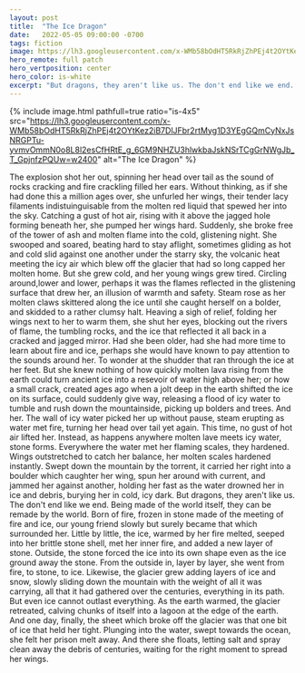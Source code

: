 ```yaml
---
layout: post
title:  "The Ice Dragon"
date:   2022-05-05 09:00:00 -0700
tags: fiction
image: https://lh3.googleusercontent.com/x-WMb58bOdHT5RkRjZhPEj4t2OYtKez2iB7DlJFbr2rtMyg1D3YEgGQmCyNxJsNRGPTu-yvmvOmmN0o8L8l2esCfHRtE_g_6GM9NHZU3hlwkbaJskNSrTCgGrNWgJb_T_GpjnfzPQUw=w2400
hero_remote: full patch
hero_vertposition: center
hero_color: is-white
excerpt: "But dragons, they aren't like us. The don't end like we end. Being made of the world itself, they can be remade by the world. Born of fire, frozen in stone made of the meeting of fire and ice, our young friend slowly but surely became that which surrounded her."
---
```

{% include image.html pathfull=true ratio="is-4x5" src="https://lh3.googleusercontent.com/x-WMb58bOdHT5RkRjZhPEj4t2OYtKez2iB7DlJFbr2rtMyg1D3YEgGQmCyNxJsNRGPTu-yvmvOmmN0o8L8l2esCfHRtE_g_6GM9NHZU3hlwkbaJskNSrTCgGrNWgJb_T_GpjnfzPQUw=w2400" alt="The Ice Dragon" %}

The explosion shot her out, spinning her head over tail as the sound of rocks cracking and fire crackling filled her ears. Without thinking, as if she had done this a million ages over, she unfurled her wings, their tender lacy filaments indistuinguisable from the molten red liquid that spewed her into the sky. Catching a gust of hot air, rising with it above the jagged hole forming beneath her, she pumped her wings hard. Suddenly, she broke free of the tower of ash and molten flame into the cold, glistening night. She swooped and soared, beating hard to stay aflight, sometimes gliding as hot and cold slid against one another under the starry sky, the volcanic heat meeting the icy air which blew off the glacier that had so long capped her molten home.
But she grew cold, and her young wings grew tired. Circling around,lower and lower, perhaps it was the flames reflected in the glistening surface that drew her, an illusion of warmth and safety. 
Steam rose as her molten claws skittered along the ice until she caught herself on a bolder, and skidded to a rather clumsy halt. Heaving a sigh of relief, folding her wings next to her to warm them, she shut her eyes, blocking out the rivers of flame, the tumbling rocks, and the ice that reflected it all back in a cracked and jagged mirror.
Had she been older, had she had more time to learn about fire and ice, perhaps she would have known to pay attention to the sounds around her. To wonder at the shudder that ran through the ice at her feet. But she knew nothing of how quickly molten lava rising from the earth could turn ancient ice into a resevoir of water high above her; or how a small crack, created ages ago when a jolt deep in the earth shifted the ice on its surface, could suddenly give way, releasing a flood of icy water to tumble and rush down the mountainside, picking up bolders and trees. And her.
The wall of icy water picked her up without pause, steam erupting as water met fire, turning her head over tail yet again. This time, no gust of hot air lifted her. Instead, as happens anywhere molten lave meets icy water, stone forms. Everywhere the water met her flaming scales, they hardened. Wings outstretched to catch her balance, her molten scales hardened instantly. Swept down the mountain by the torrent, it carried her right into a boulder which caughter her wing, spun her around with current, and jammed her against another, holding her fast as the water drowned her in ice and debris, burying her in cold, icy dark. 
But dragons, they aren't like us. The don't end like we end. Being made of the world itself, they can be remade by the world. Born of fire, frozen in stone made of the meeting of fire and ice, our young friend slowly but surely became that which surrounded her. Little by little, the ice, warmed by her fire melted, seeped into her brittle stone shell, met her inner fire, and added a new layer of stone. Outside, the stone forced the ice into its own shape even as the ice ground away the stone. From the outside in, layer by layer, she went from fire, to stone, to ice.
Likewise, the glacier grew adding layers of ice and snow, slowly sliding down the mountain with the weight of all it was carrying, all that it had gathered over the centuries, everything in its path. 
But even ice cannot outlast everything. As the earth warmed, the glacier retreated, calving chunks of itself into a lagoon at the edge of the earth. And one day, finally, the sheet which broke off the glacier was that one bit of ice that held her tight. Plunging into the water, swept towards the ocean, she felt her prison melt away.
And there she floats, letting salt and spray clean away the debris of centuries, waiting for the right moment to spread her wings.
